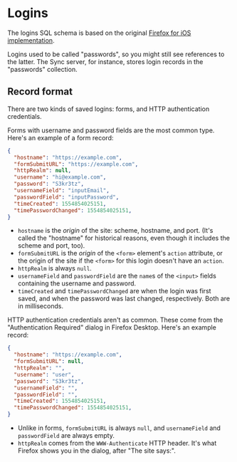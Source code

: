 # Logins

The logins SQL schema is based on the original [Firefox for iOS implementation](https://github.com/mozilla-mobile/firefox-ios/blob/faa6a2839abf4da2c54ff1b3291174b50b31ab2c/Storage/SQL/SQLiteLogins.swift).

Logins used to be called "passwords", so you might still see references to the latter. The Sync server, for instance, stores login records in the "passwords" collection.

## Record format

There are two kinds of saved logins: forms, and HTTP authentication credentials.

Forms with username and password fields are the most common type. Here's an example of a form record:

```json
{
  "hostname": "https://example.com",
  "formSubmitURL": "https://example.com",
  "httpRealm": null,
  "username": "hi@example.com",
  "password": "S3kr3tz",
  "usernameField": "inputEmail",
  "passwordField": "inputPassword",
  "timeCreated": 1554854025151,
  "timePasswordChanged": 1554854025151,
}
```

* `hostname` is the _origin_ of the site: scheme, hostname, and port. (It's called the "hostname" for historical reasons, even though it includes the scheme and port, too).
* `formSubmitURL` is the _origin_ of the `<form>` element's `action` attribute, or the origin of the site if the `<form>` for this login doesn't have an `action`.
* `httpRealm` is always `null`.
* `usernameField` and `passwordField` are the `name`s of the `<input>` fields containing the username and password.
* `timeCreated` and `timePasswordChanged` are when the login was first saved, and when the password was last changed, respectively. Both are in milliseconds.

HTTP authentication credentials aren't as common. These come from the "Authentication Required" dialog in Firefox Desktop. Here's an example record:

```json
{
  "hostname": "https://example.com",
  "formSubmitURL": null,
  "httpRealm": "",
  "username": "user",
  "password": "S3kr3tz",
  "usernameField": "",
  "passwordField": "",
  "timeCreated": 1554854025151,
  "timePasswordChanged": 1554854025151,
}
```

* Unlike in forms, `formSubmitURL` is always `null`, and `usernameField` and `passwordField` are always empty.
* `httpRealm` comes from the `WWW-Authenticate` HTTP header. It's what Firefox shows you in the dialog, after "The site says:".
